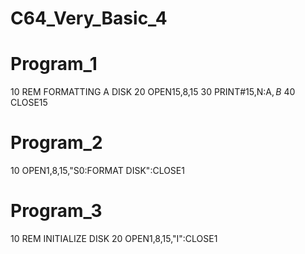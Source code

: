 # C64_Very_Basic_4

# Program_1

10 REM FORMATTING A DISK
20 OPEN15,8,15
30 PRINT#15,N:A$,B$
40 CLOSE15


# Program_2

10 OPEN1,8,15,"S0:FORMAT DISK":CLOSE1

# Program_3

10 REM INITIALIZE DISK
20 OPEN1,8,15,"I":CLOSE1
